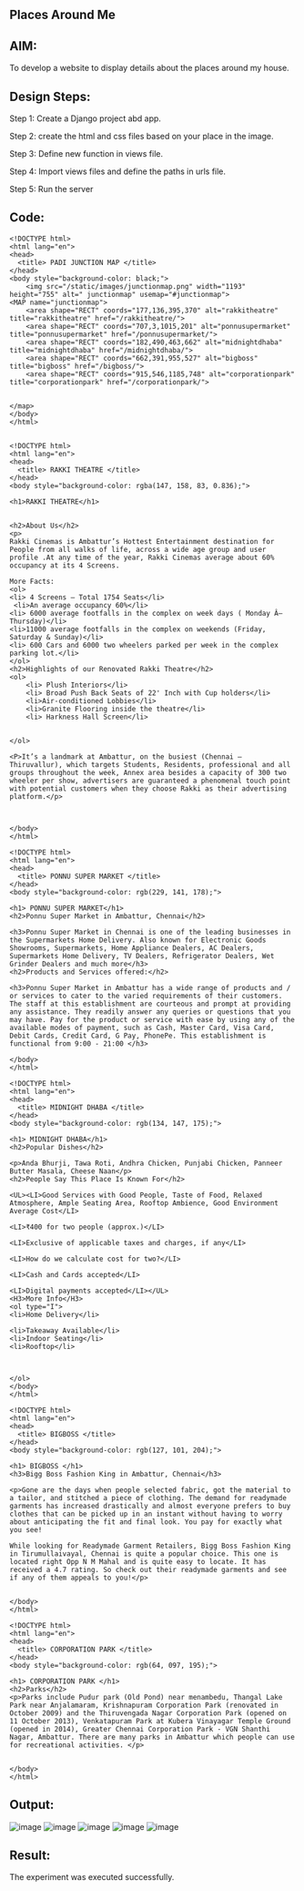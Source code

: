## Places Around Me
## AIM:
To develop a website to display details about the places around my house.

## Design Steps:
Step 1:
Create a Django project abd app.

Step 2:
create the html and css files based on your place in the image.

Step 3:
Define new function in views file.

Step 4:
Import views files and define the paths in urls file.

Step 5:
Run the server

## Code:
```
<!DOCTYPE html>
<html lang="en">
<head>
  <title> PADI JUNCTION MAP </title>
</head>
<body style="background-color: black;">
    <img src="/static/images/junctionmap.png" width="1193" height="755" alt=" junctionmap" usemap="#junctionmap">
<MAP name="junctionmap">
    <area shape="RECT" coords="177,136,395,370" alt="rakkitheatre" title="rakkitheatre" href="/rakkitheatre/">
    <area shape="RECT" coords="707,3,1015,201" alt="ponnusupermarket" title="ponnusupermarket" href="/ponnusupermarket/">
    <area shape="RECT" coords="182,490,463,662" alt="midnightdhaba" title="midnightdhaba" href="/midnightdhaba/">
    <area shape="RECT" coords="662,391,955,527" alt="bigboss" title="bigboss" href="/bigboss/">
    <area shape="RECT" coords="915,546,1185,748" alt="corporationpark" title="corporationpark" href="/corporationpark/">


</map>
</body>
</html>


<!DOCTYPE html>
<html lang="en">
<head>
  <title> RAKKI THEATRE </title>
</head>
<body style="background-color: rgba(147, 158, 83, 0.836);">

<h1>RAKKI THEATRE</h1>


<h2>About Us</h2>
<p>
Rakki Cinemas is Ambattur’s Hottest Entertainment destination for People from all walks of life, across a wide age group and user profile .At any time of the year, Rakki Cinemas average about 60% occupancy at its 4 Screens.

More Facts:
<ol>
<li> 4 Screens – Total 1754 Seats</li>
 <li>An average occupancy 60%</li>
<li> 6000 average footfalls in the complex on week days ( Monday Â– Thursday)</li>
<li>11000 average footfalls in the complex on weekends (Friday, Saturday & Sunday)</li>
<li> 600 Cars and 6000 two wheelers parked per week in the complex parking lot.</li>
</ol>
<h2>Highlights of our Renovated Rakki Theatre</h2>
<ol>
    <li> Plush Interiors</li>
    <li> Broad Push Back Seats of 22' Inch with Cup holders</li>
    <li>Air-conditioned Lobbies</li>
    <li>Granite Flooring inside the theatre</li>
    <li> Harkness Hall Screen</li>


</ol>

<P>It’s a landmark at Ambattur, on the busiest (Chennai – Thiruvallur), which targets Students, Residents, professional and all groups throughout the week, Annex area besides a capacity of 300 two wheeler per show, advertisers are guaranteed a phenomenal touch point with potential customers when they choose Rakki as their advertising platform.</p>



</body>
</html>

<!DOCTYPE html>
<html lang="en">
<head>
  <title> PONNU SUPER MARKET </title>
</head>
<body style="background-color: rgb(229, 141, 178);">

<h1> PONNU SUPER MARKET</h1>
<h2>Ponnu Super Market in Ambattur, Chennai</h2>

<h3>Ponnu Super Market in Chennai is one of the leading businesses in the Supermarkets Home Delivery. Also known for Electronic Goods Showrooms, Supermarkets, Home Appliance Dealers, AC Dealers, Supermarkets Home Delivery, TV Dealers, Refrigerator Dealers, Wet Grinder Dealers and much more</h3>
<h2>Products and Services offered:</h2>

<h3>Ponnu Super Market in Ambattur has a wide range of products and / or services to cater to the varied requirements of their customers. The staff at this establishment are courteous and prompt at providing any assistance. They readily answer any queries or questions that you may have. Pay for the product or service with ease by using any of the available modes of payment, such as Cash, Master Card, Visa Card, Debit Cards, Credit Card, G Pay, PhonePe. This establishment is functional from 9:00 - 21:00 </h3>

</body>
</html>

<!DOCTYPE html>
<html lang="en">
<head>
  <title> MIDNIGHT DHABA </title>
</head>
<body style="background-color: rgb(134, 147, 175);">

<h1> MIDNIGHT DHABA</h1>
<h2>Popular Dishes</h2>

<p>Anda Bhurji, Tawa Roti, Andhra Chicken, Punjabi Chicken, Panneer Butter Masala, Cheese Naan</p>
<h2>People Say This Place Is Known For</h2>

<UL><LI>Good Services with Good People, Taste of Food, Relaxed Atmosphere, Ample Seating Area, Rooftop Ambience, Good Environment
Average Cost</LI>

<LI>₹400 for two people (approx.)</LI>

<LI>Exclusive of applicable taxes and charges, if any</LI>

<LI>How do we calculate cost for two?</LI>

<LI>Cash and Cards accepted</LI>

<LI>Digital payments accepted</LI></UL>
<H3>More Info</H3>
<ol type="I">
<li>Home Delivery</li>

<li>Takeaway Available</li>
<li>Indoor Seating</li>
<li>Rooftop</li>



</ol>
</body>
</html>

<!DOCTYPE html>
<html lang="en">
<head>
  <title> BIGBOSS </title>
</head>
<body style="background-color: rgb(127, 101, 204);">

<h1> BIGBOSS </h1>
<h3>Bigg Boss Fashion King in Ambattur, Chennai</h3>

<p>Gone are the days when people selected fabric, got the material to a tailor, and stitched a piece of clothing. The demand for readymade garments has increased drastically and almost everyone prefers to buy clothes that can be picked up in an instant without having to worry about anticipating the fit and final look. You pay for exactly what you see!

While looking for Readymade Garment Retailers, Bigg Boss Fashion King in Tirumullaivayal, Chennai is quite a popular choice. This one is located right Opp N M Mahal and is quite easy to locate. It has received a 4.7 rating. So check out their readymade garments and see if any of them appeals to you!</p>


</body>
</html>

<!DOCTYPE html>
<html lang="en">
<head>
  <title> CORPORATION PARK </title>
</head>
<body style="background-color: rgb(64, 097, 195);">

<h1> CORPORATION PARK </h1>
<h2>Parks</h2>
<p>Parks include Pudur park (Old Pond) near menambedu, Thangal Lake Park near Anjalamaram, Krishnapuram Corporation Park (renovated in October 2009) and the Thiruvengada Nagar Corporation Park (opened on 11 October 2013), Venkatapuram Park at Kubera Vinayagar Temple Ground (opened in 2014), Greater Chennai Corporation Park - VGN Shanthi Nagar, Ambattur. There are many parks in Ambattur which people can use for recreational activities. </p>


</body>
</html>

```

## Output:
![image](https://user-images.githubusercontent.com/118807740/215311630-0cfc9f57-9702-433a-bc96-8df545dfec24.png)
![image](https://user-images.githubusercontent.com/118807740/215311673-a07ad635-2fca-497b-a103-5dec96c18dba.png)
![image](https://user-images.githubusercontent.com/118807740/215311716-cc6ee02d-299d-476d-a97e-93c7c27efa79.png)
![image](https://user-images.githubusercontent.com/118807740/215311754-882db0e2-7360-4f21-84ac-655ce2ccebc2.png)
![image](https://user-images.githubusercontent.com/118807740/215311785-779f0404-496d-48d9-b2c3-462ec03211ab.png)


## Result:
The experiment was executed successfully.

